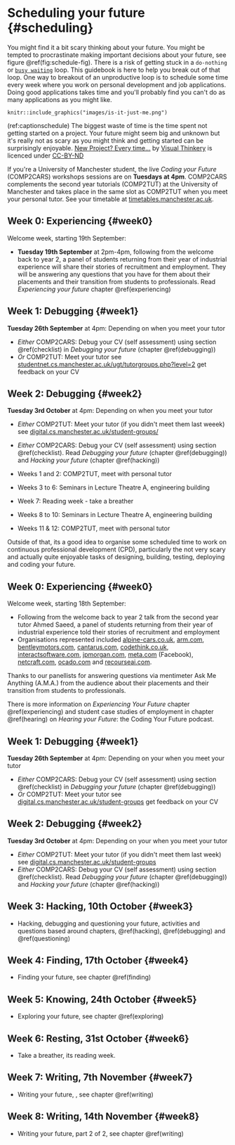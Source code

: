 
# Scheduling your future {#scheduling}
You might find it a bit scary thinking about your future. You might be tempted to procrastinate making important decisions about your future, see figure \@ref(fig:schedule-fig). There is a risk of getting stuck in a `do-nothing` or [`busy waiting`](https://en.wikipedia.org/wiki/Busy_waiting) loop. This guidebook is here to help you break out of that loop. One way to breakout of an unproductive loop is to schedule some time every week where you work on personal development and job applications. Doing good applications takes time and you'll probably find you can't do as many applications as you might like.

```{r schedule-fig, echo = FALSE, fig.align = "center", out.width = "100%", fig.cap = "(ref:captionschedule)"}
knitr::include_graphics("images/is-it-just-me.png")
```
(ref:captionschedule) The biggest waste of time is the time spent not getting started on a project. Your future might seem big and unknown but it's really not as scary as you might think and getting started can be surprisingly enjoyable. [New Project? Every time…](https://bryanmmathers.com/new-project-every-time/) by [Visual Thinkery](https://visualthinkery.com/) is licenced under [CC-BY-ND](https://creativecommons.org/licenses/by-nd/4.0/)

If you're a University of Manchester student, the live *Coding your Future* (COMP2CARS) workshops sessions are on **Tuesdays at 4pm**. COMP2CARS complements the second year tutorials (COMP2TUT) at the University of Manchester and takes place in the same slot as COMP2TUT when you meet your personal tutor. See your timetable at [timetables.manchester.ac.uk](https://timetables.manchester.ac.uk/).

## Week 0: Experiencing {#week0}
Welcome week, starting 19th September:

* **Tuesday 19th September** at 2pm-4pm, following from the welcome back to year 2, a panel of students returning from their year of industrial experience will share their stories of recruitment and employment. They will be answering any questions that you have for them about their placements and their transition from students to professionals. Read *Experiencing your future* chapter \@ref(experiencing)

## Week 1: Debugging {#week1}
**Tuesday 26th September** at 4pm: Depending on when you meet your tutor

* *Either* COMP2CARS: Debug your CV (self assessment) using section \@ref(checklist) in *Debugging your future* (chapter \@ref(debugging))
* *Or* COMP2TUT: Meet your tutor see [studentnet.cs.manchester.ac.uk/ugt/tutorgroups.php?level=2](http://studentnet.cs.manchester.ac.uk/ugt/tutorgroups.php?level=2) get feedback on your CV

## Week 2: Debugging {#week2}
**Tuesday 3rd October** at 4pm: Depending on when you meet your tutor

* *Either* COMP2TUT: Meet your tutor (if you didn't meet them last weeek) see [digital.cs.manchester.ac.uk/student-groups/](https://digital.cs.manchester.ac.uk/student-groups/)
* *Either* COMP2CARS: Debug your CV (self assessment) using section \@ref(checklist). Read *Debugging your future* (chapter \@ref(debugging)) and *Hacking your future* (chapter \@ref(hacking))



* Weeks 1 and 2: COMP2TUT, meet with personal tutor
* Weeks 3 to 6: Seminars in Lecture Theatre A, engineering building 
* Week 7: Reading week - take a breather
* Weeks 8 to 10: Seminars in Lecture Theatre A, engineering building
* Weeks 11 & 12: COMP2TUT, meet with personal tutor

Outside of that, its a good idea to organise some scheduled time to work on continuous professional development (CPD), particularly the not very scary and actually quite enjoyable tasks of designing, building, testing, deploying and coding your future.

## Week 0: Experiencing {#week0}
Welcome week, starting 18th September: 

* Following from the welcome back to year 2 talk from the second year tutor Ahmed Saeed, a panel of students returning from their year of industrial experience told their stories of recruitment and employment 
* Organisations represented included [alpine-cars.co.uk](https://www.alpine-cars.co.uk/), [arm.com](https://www.arm.com/), [bentleymotors.com](https://www.bentleymotors.com/), [cantarus.com](https://www.cantarus.com/), [codethink.co.uk](https://www.codethink.co.uk/), [interactsoftware.com](https://www.interactsoftware.com/), [jpmorgan.com](https://www.jpmorgan.com/), [meta.com](meta.com) (Facebook),  [netcraft.com](https://www.netcraft.com/), [ocado.com](https://www.ocado.com/) and [recourseai.com](https://www.recourseai.com/).

Thanks to our panellists for answering questions via mentimeter Ask Me Anything (A.M.A.) from the audience about their placements and their transition from students to professionals. 

There is more information on *Experiencing Your Future* chapter \@ref(experiencing) and student case studies of employment in chapter \@ref(hearing) on *Hearing your Future*: the Coding Your Future podcast.

## Week 1: Debugging {#week1}
**Tuesday 26th September** at 4pm: Depending on your when you meet your tutor

* *Either* COMP2CARS: Debug your CV (self assessment) using section \@ref(checklist) in *Debugging your future* (chapter \@ref(debugging))
* *Or* COMP2TUT: Meet your tutor see [digital.cs.manchester.ac.uk/student-groups](https://digital.cs.manchester.ac.uk/student-groups/) get feedback on your CV

## Week 2: Debugging {#week2}
**Tuesday 3rd October** at 4pm: Depending on your when you meet your tutor

* *Either* COMP2TUT: Meet your tutor (if you didn't meet them last week) see [digital.cs.manchester.ac.uk/student-groups](https://digital.cs.manchester.ac.uk/student-groups/)
* *Either* COMP2CARS: Debug your CV (self assessment) using section \@ref(checklist). Read *Debugging your future* (chapter \@ref(debugging)) and *Hacking your future* (chapter \@ref(hacking))

## Week 3: Hacking, 10th October {#week3}

* Hacking, debugging and questioning your future, activities and questions based around chapters, \@ref(hacking), \@ref(debugging) and \@ref(questioning)


## Week 4: Finding, 17th October {#week4}

* Finding your future, see chapter \@ref(finding) 

## Week 5: Knowing, 24th October  {#week5}

* Exploring your future, see chapter \@ref(exploring) 

## Week 6: Resting, 31st October {#week6}

* Take a breather, its reading week.

## Week 7: Writing, 7th November  {#week7}

* Writing your future, , see chapter \@ref(writing)

## Week 8: Writing, 14th November  {#week8}

* Writing your future, part 2 of 2, see chapter \@ref(writing)
